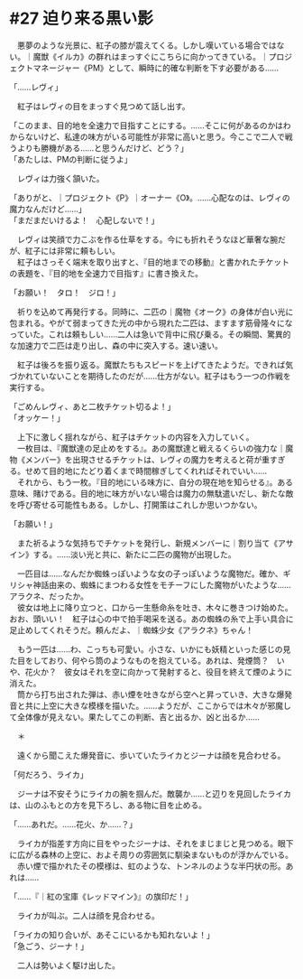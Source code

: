 # #27 迫り来る黒い影

　悪夢のような光景に、紅子の膝が震えてくる。しかし嘆いている場合ではない。｜魔獣《イルカ》の群れはまっすぐにこちらに向かってきている。｜プロジェクトマネージャー《PM》として、瞬時に的確な判断を下す必要がある……

「……レヴィ」

　紅子はレヴィの目をまっすぐ見つめて話し出す。

「このまま、目的地を全速力で目指すことにする。……そこに何があるのかはわからないけど、私達の味方がいる可能性が非常に高いと思う。今ここで二人で戦うよりも勝機がある……と思うんだけど、どう？」  
「あたしは、PMの判断に従うよ」

　レヴィは力強く頷いた。

「ありがと、｜プロジェクト《P》｜オーナー《O》。……心配なのは、レヴィの魔力なんだけど……」  
「まだまだいけるよ！　心配しないで！」

　レヴィは笑顔で力こぶを作る仕草をする。今にも折れそうなほど華奢な腕だが、紅子には非常に頼もしい。  
　紅子はさっそく端末を取り出すと、『目的地までの移動』と書かれたチケットの表題を、『目的地を全速力で目指す』に書き換えた。

「お願い！　タロ！　ジロ！」

　祈りを込めて再発行する。同時に、二匹の｜魔物《オーク》の身体が白い光に包まれる。やがて弱まってきた光の中から現れた二匹は、ますます筋骨隆々になっていた。これは頼もしい……二人は急いで背中に飛び乗る。その瞬間、驚異的な加速力で二匹は走り出し、森の中に突入する。速い速い。

　紅子は後ろを振り返る。魔獣たちもスピードを上げてきたようだ。できれば気づかれていないことを期待したのだが……仕方がない。紅子はもう一つの作戦を実行する。

「ごめんレヴィ、あと二枚チケット切るよ！」  
「オッケー！」

　上下に激しく揺れながら、紅子はチケットの内容を入力していく。  
　一枚目は、『魔獣達の足止めをする』。あの魔獣達と戦えるくらいの強力な｜魔物《メンバー》を出現させるチケットは、レヴィの魔力を考えると荷が重すぎる。せめて目的地にたどり着くまで時間稼ぎしてくれればそれでいい……  
　それから、もう一枚。『目的地にいる味方に、自分の現在地を知らせる』。ある意味、賭けである。目的地に味方がいない場合は魔力の無駄遣いだし、新たな敵を呼び寄せる可能性もある。しかし、打開策はこれしか思いつかない。

「お願い！」

　また祈るような気持ちでチケットを発行し、新規メンバーに｜割り当て《アサイン》する。……淡い光と共に、新たに二匹の魔物が出現した。

　一匹目は……なんだか蜘蛛っぽいような女の子っぽいような魔物だ。確か、ギリシャ神話由来の、蜘蛛にまつわる女性をモチーフにした魔物がいたような……アラクネ、だったか。  
　彼女は地上に降り立つと、口から一生懸命糸を吐き、木々に巻きつけ始めた。おお、頭いい！　紅子は心の中で拍手喝采を送る。あの蜘蛛の糸で上手い具合に足止めしてくれそうだ。頼んだよ、｜蜘蛛少女《アラクネ》ちゃん！

　もう一匹は……わ、こっちも可愛い。小さな、いかにも妖精といった感じの見た目をしており、何やら筒のようなものを抱えている。あれは、発煙筒？　いや、花火か？　彼女はそれを空に向かって発射すると、役目を終えて煙のように消えた。  
　筒から打ち出された弾は、赤い煙を吐きながら空へと昇っていき、大きな爆発音と共に上空に大きな模様を描いた。……ようだが、ここからでは木々が邪魔して全体像が見えない。果たしてこの判断、吉と出るか、凶と出るか……

　＊

　遠くから聞こえた爆発音に、歩いていたライカとジーナは顔を見合わせる。

「何だろう、ライカ」

　ジーナは不安そうにライカの腕を掴んだ。敵襲か……と辺りを見回したライカは、山のふもとの方を見下ろし、ある物に目を止める。

「……あれだ。……花火、か……？」

　ライカが指差す方向に目をやったジーナは、それをまじまじと見つめる。眼下に広がる森林の上空に、およそ周りの雰囲気に馴染まないものが浮かんでいる。  
　赤い煙で描かれたその模様は、虹のような、トンネルのような半円状の形。あれは……

「……『｜紅の宝庫《レッドマイン》』の旗印だ！」

　ライカが叫ぶ。二人は顔を見合わせる。

「ライカの知り合いが、あそこにいるかも知れないよ！」  
「急ごう、ジーナ！」

　二人は勢いよく駆け出した。
